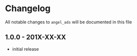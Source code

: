 # Changelog

All notable changes to `angel_ads` will be documented in this file

## 1.0.0 - 201X-XX-XX

- initial release
